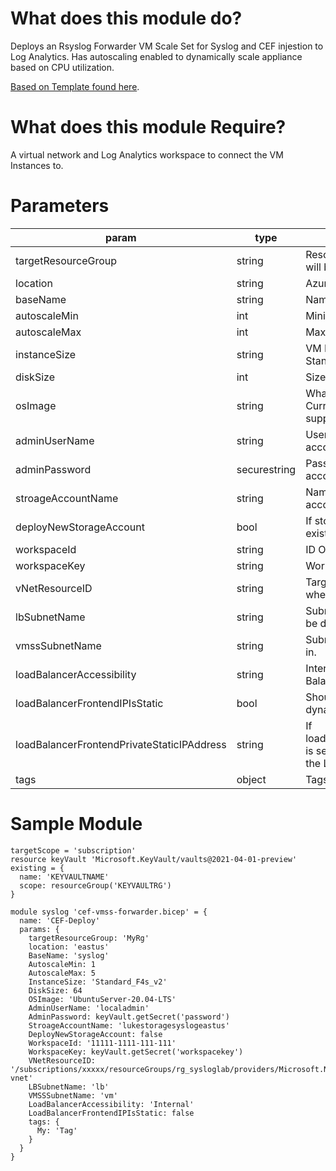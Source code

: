 # What does this module do?
Deploys an Rsyslog Forwarder VM Scale Set for Syslog and CEF injestion to Log Analytics.  Has autoscaling enabled to dynamically scale appliance based on CPU utilization. 

[Based on Template found here](https://github.com/ScottMetzel/Azure-Sentinel/blob/create-cef-vmss-no-net-template-variants/DataConnectors/CEF-VMSS-No-VNET/CEF-VMSS-RH-NoNet-NoSW-Template.json).

# What does this module Require?
A virtual network and Log Analytics workspace to connect the VM Instances to.  

# Parameters
param | type | notes
------|------|------
targetResourceGroup | string | Resource Group that the VMSS will be deployed to.
location | string | Azure Region
baseName | string | Name of VMSS
autoscaleMin | int | Minimum number of collectors
autoscaleMax | int | Maximum number of collectors
instanceSize | string | VM Instance size, Example: Standard_F4s_v2
diskSize | int | Size of OS Disk
osImage | string | What linux image to deploy.  Currently only Ubuntu is supported.
adminUserName | string | Username for local admin account on VM.
adminPassword | securestring | Password for local admin account.
stroageAccountName | string | Name of diagnostic storage account.
deployNewStorageAccount | bool | If storage account already exists, set to false.
workspaceId | string | ID Of Log Analytics Workspace
workspaceKey | string | Workspace Primary Key
vNetResourceID | string | Target VNET Resource ID where VMSS will be deployed.
lbSubnetName | string | Subnet that Load Balancer will be deployed in.
vmssSubnetName | string | Subnet VMSS will be deployed in.
loadBalancerAccessibility | string | Internal or External on Load Balancer 
loadBalancerFrontendIPIsStatic | bool | Should Private IP be static or dynamic
loadBalancerFrontendPrivateStaticIPAddress | string | If loadBalancerFrontendIPIsStatic is set to true, define the IP of the LB.
tags | object | Tags

# Sample Module

```bicep
targetScope = 'subscription'
resource keyVault 'Microsoft.KeyVault/vaults@2021-04-01-preview' existing = {
  name: 'KEYVAULTNAME'
  scope: resourceGroup('KEYVAULTRG')   
}

module syslog 'cef-vmss-forwarder.bicep' = {
  name: 'CEF-Deploy'
  params: {
    targetResourceGroup: 'MyRg'
    location: 'eastus'
    BaseName: 'syslog'
    AutoscaleMin: 1
    AutoscaleMax: 5
    InstanceSize: 'Standard_F4s_v2'
    DiskSize: 64
    OSImage: 'UbuntuServer-20.04-LTS'
    AdminUserName: 'localadmin' 
    AdminPassword: keyVault.getSecret('password')
    StroageAccountName: 'lukestoragesyslogeastus'
    DeployNewStorageAccount: false
    WorkspaceId: '11111-1111-111-111'
    WorkspaceKey: keyVault.getSecret('workspacekey')
    VNetResourceID: '/subscriptions/xxxxx/resourceGroups/rg_sysloglab/providers/Microsoft.Network/virtualNetworks/syslog-vnet' 
    LBSubnetName: 'lb'
    VMSSSubnetName: 'vm'
    LoadBalancerAccessibility: 'Internal'
    LoadBalancerFrontendIPIsStatic: false
    tags: {
      My: 'Tag'
    }        
  }
}
```